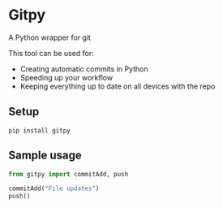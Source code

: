 # Gitpy
 A Python wrapper for git

This tool can be used for:
* Creating automatic commits in Python
* Speeding up your workflow
* Keeping everything up to date on all devices with the repo

## Setup
`pip install gitpy`

## Sample usage
```python
from gitpy import commitAdd, push

commitAdd("File updates")
push()
```